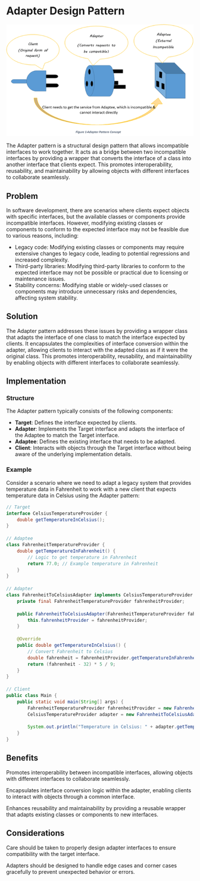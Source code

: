 # Adapter Design Pattern

<p align="center">
  <img src="../photos/adapter.png" alt="Alt text" />
</p>

The Adapter pattern is a structural design pattern that allows incompatible interfaces to work together. It acts as a bridge between two incompatible interfaces by providing a wrapper that converts the interface of a class into another interface that clients expect. This promotes interoperability, reusability, and maintainability by allowing objects with different interfaces to collaborate seamlessly.

## Problem

In software development, there are scenarios where clients expect objects with specific interfaces, but the available classes or components provide incompatible interfaces. However, modifying existing classes or components to conform to the expected interface may not be feasible due to various reasons, including:

- Legacy code: Modifying existing classes or components may require extensive changes to legacy code, leading to potential regressions and increased complexity.
- Third-party libraries: Modifying third-party libraries to conform to the expected interface may not be possible or practical due to licensing or maintenance issues.
- Stability concerns: Modifying stable or widely-used classes or components may introduce unnecessary risks and dependencies, affecting system stability.

## Solution

The Adapter pattern addresses these issues by providing a wrapper class that adapts the interface of one class to match the interface expected by clients. It encapsulates the complexities of interface conversion within the adapter, allowing clients to interact with the adapted class as if it were the original class. This promotes interoperability, reusability, and maintainability by enabling objects with different interfaces to collaborate seamlessly.

## Implementation

### Structure

The Adapter pattern typically consists of the following components:

- **Target**: Defines the interface expected by clients.
- **Adapter**: Implements the Target interface and adapts the interface of the Adaptee to match the Target interface.
- **Adaptee**: Defines the existing interface that needs to be adapted.
- **Client**: Interacts with objects through the Target interface without being aware of the underlying implementation details.

### Example

Consider a scenario where we need to adapt a legacy system that provides temperature data in Fahrenheit to work with a new client that expects temperature data in Celsius using the Adapter pattern:

```java
// Target
interface CelsiusTemperatureProvider {
    double getTemperatureInCelsius();
}

// Adaptee
class FahrenheitTemperatureProvider {
    double getTemperatureInFahrenheit() {
        // Logic to get temperature in Fahrenheit
        return 77.0; // Example temperature in Fahrenheit
    }
}

// Adapter
class FahrenheitToCelsiusAdapter implements CelsiusTemperatureProvider {
    private final FahrenheitTemperatureProvider fahrenheitProvider;

    public FahrenheitToCelsiusAdapter(FahrenheitTemperatureProvider fahrenheitProvider) {
        this.fahrenheitProvider = fahrenheitProvider;
    }

    @Override
    public double getTemperatureInCelsius() {
        // Convert Fahrenheit to Celsius
        double fahrenheit = fahrenheitProvider.getTemperatureInFahrenheit();
        return (fahrenheit - 32) * 5 / 9;
    }
}

// Client
public class Main {
    public static void main(String[] args) {
        FahrenheitTemperatureProvider fahrenheitProvider = new FahrenheitTemperatureProvider();
        CelsiusTemperatureProvider adapter = new FahrenheitToCelsiusAdapter(fahrenheitProvider);

        System.out.println("Temperature in Celsius: " + adapter.getTemperatureInCelsius());
    }
}
```
## Benefits
Promotes interoperability between incompatible interfaces, allowing objects with different interfaces to collaborate seamlessly.

Encapsulates interface conversion logic within the adapter, enabling clients to interact with objects through a common interface.

Enhances reusability and maintainability by providing a reusable wrapper that adapts existing classes or components to new interfaces.

## Considerations
Care should be taken to properly design adapter interfaces to ensure compatibility with the target interface.

Adapters should be designed to handle edge cases and corner cases gracefully to prevent unexpected behavior or errors.

